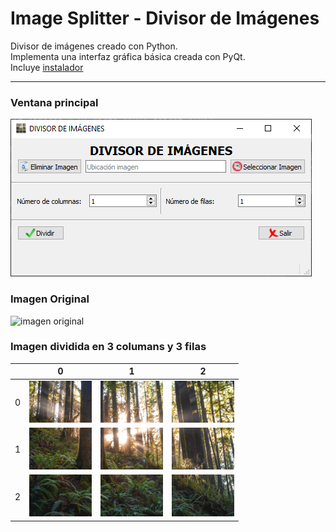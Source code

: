 # Image Splitter - Divisor de Imágenes
Divisor de imágenes creado con Python.  
Implementa una interfaz gráfica básica creada con PyQt.  
Incluye [instalador](/Output/setup.exe)  
___
### Ventana principal
![ventana principal](/img/git/1.PNG "ventana principal")
### Imagen Original
<img src="img/git/original.jpg" alt="imagen original" width="300" height="200"/>

### Imagen dividida en 3 columans y 3 filas
|  | 0                                                                              | 1                                                                              | 2                                                                              |
|--------|--------------------------------------------------------------------------------|--------------------------------------------------------------------------------|--------------------------------------------------------------------------------|
| 0      | <img src="img/git/original-0-0.jpg" alt="imagen-0-0" width="100" height="67"/> | <img src="img/git/original-0-1.jpg" alt="imagen-0-1" width="100" height="67"/> | <img src="img/git/original-0-2.jpg" alt="imagen-0-2" width="100" height="67"/> |
| 1      | <img src="img/git/original-1-0.jpg" alt="imagen-1-0" width="100" height="67"/>                                                                         | <img src="img/git/original-1-1.jpg" alt="imagen-1-1" width="100" height="67"/> | <img src="img/git/original-1-2.jpg" alt="imagen-1-2" width="100" height="67"/> |
| 2      | <img src="img/git/original-2-0.jpg" alt="imagen-2-0" width="100" height="67"/>                                                                         | <img src="img/git/original-2-1.jpg" alt="imagen-2-1" width="100" height="67"/> | <img src="img/git/original-2-2.jpg" alt="imagen-2-2" width="100" height="67"/> |
